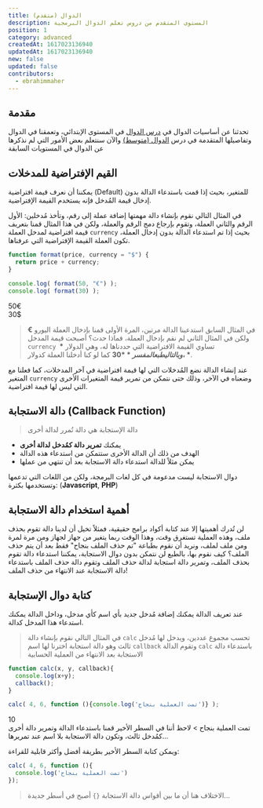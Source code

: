 ```yaml
---
title: الدوال (متقدم)
description: المستوى المتقدم من دروس تعلم الدوال البرمجية
position: 1
category: advanced
createdAt: 1617023136940
updatedAt: 1617023136940
new: false
updated: false
contributors:
  - ebrahimmaher
---
```


## مقدمة
تحدثنا عن أساسيات الدوال في [درس الدوال](/tutorials/algorithms/fundamentals/functions) في المستوى اﻹبتدائي، وتعمقنا في الدوال وتفاصيلها المتقدمة في درس [الدوال (متوسط)](/tutorials/algorithms/intermediate/functions) واﻵن سنتعلم بعض اﻷمور التي لم نذكرها عن الدوال في المستويات السابقة


## القيم اﻹفتراضية للمدخلات
يمكننا أن نعرف قيمة افتراضية (Default) للمتغير، بحيث إذا قمت باستدعاء الدالة بدون إدخال قيمة المُدخل فإنه يستخدم القيمة اﻹفتراضية.

في المثال التالي نقوم بإنشاء دالة مهمتها إضافة عملة إلى رقم، وتأخذ مُدخلين: اﻷول الرقم والثاني العملة، وتقوم بإرجاع دمج الرقم والعملة، ولكن في هذا المثال قمنا بتعريف قيمة افتراضية لمدخل العملة `currency` بحيث إذا تم استدعاء الدالة بدون إدخال العملة، تكون العملة القيمة اﻹفتراضية التي عرفناها.
```js
function format(price, currency = "$") {
  return price + currency;
}

console.log( format(50, "€") );
console.log( format(30) );

```
<code-result>
50€
<br>
30$
</code-result>

> في المثال السابق استدعينا الدالة مرتين، المرة اﻷولى قمنا بإدخال العملة اليورو **€** ولكن في المثال الثاني لم نقم بإدخال العملة، فماذا حدث؟ أصبحت قيمة المدخل `currency` تساوي القيمة الافتراضية التي حددناها له، وهي الدولار **$**، وبالتالي طبع المفسر **30$** كما لو كنا أدخلنا العملة كدولار.


<base-alert type="tip">

 عند إنشاء الدالة نضع المُدخلات التي لها قيمة افتراضية في آخر المدخلات، كما فعلنا مع المتغير `currency` وضعناه في اﻵخر، وذلك حتى نتمكن من تمرير قيمة المتغيرات اﻷخرى التي ليس لها قيمة افتراضية.

</base-alert>

<!-- **الفرق بين parameters و arguments** -->

<!-- recursive functions -->


## دالة الاستجابة (Callback Function)
> دالة اﻹستجابة هي دالة تُمرر لدالة أخرى
- يمكنك **تمرير دالة كمُدخل لدالة أخرى**
- الهدف من ذلك أن الدالة اﻷخرى ستتمكن من استدعاء هذه الدالة
- يمكن مثلاً للدالة استدعاء دالة الاستجابة بعد أن تنتهي من عملها

<base-alert type="info">

دوال الاستجابة ليست مدعومة في كل لغات البرمجة، ولكن من اللغات التي تدعمها وتستخدمها بكثرة: (**Javascript**, **PHP**) 

</base-alert>

## أهمية استخدام دالة الاستجابة
لن تُدرك أهميتها إلا عند كتابة أكواد برامج حقيقية، فمثلاً تخيل أن لدينا دالة تقوم بحذف ملف، وهذه العملية تستغرق وقت، وهذا الوقت ربما يتغير من جهاز لجهاز ومن مرة لمرة ومن ملف لملف، ونريد أن نقوم بطباعة "تم حذف الملف بنجاح" فقط بعد أن يتم حذف الملف؟ كيف نقوم بها، بالطبع لن نتمكن بدون دوال الاستجابة، يمكننا استدعاء دالة تقوم بحذف الملف، وتمرير دالة استجابة لدالة حذف الملف وتقوم دالة حذف الملف باستدعاء دالة الاستجابة عند الانتهاء من حذف الملف!

## كتابة دوال اﻹستجابة
عند تعريف الدالة يمكنك إضافة مُدخل جديد بأي اسم كأي مدخل، وداخل الدالة يمكنك استدعاء هذا المدخل كدالة.

> في المثال التالي نقوم بإنشاء دالة `calc` تحسب مجموع عددين، ويدخل لها مُدخل ثالث وهو دالة استجابة اخترنا لها اسم `callback` وتقوم الدالة `calc` باستدعاء دالة الاستجابة بعد الانتهاء من العملية الحسابية
```js
function calc(x, y, callback){
  console.log(x+y);
  callback();
}

calc( 4, 6, function (){console.log('تمت العملية بنجاح')} );
```
<code-result>
10
<br>
تمت العملية بنجاح
</code-result>
> لاحظ أننا في السطر اﻷخير قمنا باستدعاء الدالة وتمرير دالة أخرى كمُدخل ثالث، وتكون دالة الاستجابة بلا اسم عند تمريرها...

ويمكن كتابة السطر اﻷخير بطريقة أفضل وأكثر قابلية للقراءة:
```js
calc( 4, 6, function (){
  console.log('تمت العملية بنجاح')
});
```
> الاختلاف هنا أن ما بين أقواس دالة الاستجابة `{}` أصبح في أسطر جديدة...
